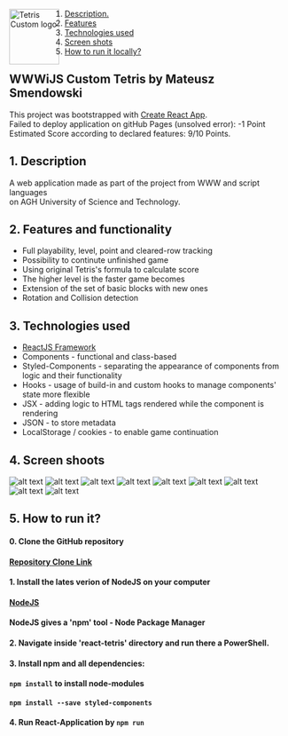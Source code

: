 <img src="https://github.com/Smendowski/react-tetris/blob/master/screenshoots/logo.png"
     alt="Tetris Custom logo" height="100" width="90"
     style="float: left; margin-right: 10px;">

1. [ Description. ](#desc)
2. [ Features ](#features)
3. [ Technologies used ](#techno)
4. [ Screen shots ](#screens)
5. [ How to run it locally? ](#instr)

## WWWiJS Custom Tetris by Mateusz Smendowski
This project was bootstrapped with [Create React App](https://github.com/facebook/create-react-app). <br/>
Failed to deploy application on gitHub Pages (unsolved error):  -1 Point <br/>
Estimated Score according to declared features: 9/10 Points.

<a name="desc"></a>
## 1. Description
A web application made as part of the project from WWW and script languages
</br> on AGH University of Science and Technology.

<a name="features"></a>
## 2. Features and functionality
+ Full playability, level, point and cleared-row tracking
+ Possibility to continute unfinished game
+ Using original Tetris's formula to calculate score
+ The higher level is the faster game becomes
+ Extension of the set of basic blocks with new ones
+ Rotation and Collision detection


<a name="techno"></a>
## 3. Technologies used
* [ReactJS Framework](https://pl.reactjs.org/)
* Components - functional and class-based
* Styled-Components - separating the appearance of components from logic and their functionality
* Hooks - usage of build-in and custom hooks to manage components' state more flexible
* JSX - adding logic to HTML tags rendered while the component is rendering
* JSON - to store metadata 
* LocalStorage / cookies - to enable game continuation

<a name="screens"></a>
## 4. Screen shoots
![alt text](https://github.com/Smendowski/react-tetris/blob/master/screenshoots/1.png)
![alt text](https://github.com/Smendowski/react-tetris/blob/master/screenshoots/2.png)
![alt text](https://github.com/Smendowski/react-tetris/blob/master/screenshoots/3.png)
![alt text](https://github.com/Smendowski/react-tetris/blob/master/screenshoots/4.png)
![alt text](https://github.com/Smendowski/react-tetris/blob/master/screenshoots/5.png)
![alt text](https://github.com/Smendowski/react-tetris/blob/master/screenshoots/6.png)
![alt text](https://github.com/Smendowski/react-tetris/blob/master/screenshoots/7.png)
![alt text](https://github.com/Smendowski/react-tetris/blob/master/screenshoots/8.png)
![alt text](https://github.com/Smendowski/react-tetris/blob/master/screenshoots/9.png)

<a name="instr"></a>
## 5. How to run it?
#### 0. Clone the GitHub repository ####
#### [ Repository Clone Link ](https://github.com/Smendowski/react-tetris.git) ####
#### 1. Install the lates verion of NodeJS on your computer <br/> ####
#### [ NodeJS ](https://nodejs.org/en/download/) ####
#### NodeJS gives a 'npm' tool - Node Package Manager ####
#### 2. Navigate inside 'react-tetris' directory and run there a PowerShell. ####
#### 3. Install npm and all dependencies: ####
#### `npm install` to install node-modules ####
#### `npm install --save styled-components` #### 
#### 4. Run React-Application by `npm run` ####
